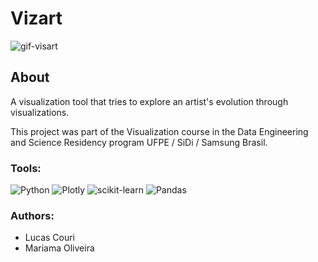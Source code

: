 # Vizart 

![gif-visart](https://github.com/lucascouri2/residencia-vizart/assets/2599977/67bb4870-ca06-497f-a759-92b36774c64c)

## About
A visualization tool that tries to explore an artist's evolution through visualizations.

This project was part of the Visualization course in the Data Engineering and Science Residency program UFPE / SiDi / Samsung Brasil.

### Tools:
![Python](https://img.shields.io/badge/python-3670A0?style=for-the-badge&logo=python&logoColor=ffdd54) ![Plotly](https://img.shields.io/badge/Plotly-%233F4F75.svg?style=for-the-badge&logo=plotly&logoColor=white) ![scikit-learn](https://img.shields.io/badge/scikit--learn-%23F7931E.svg?style=for-the-badge&logo=scikit-learn&logoColor=white) ![Pandas](https://img.shields.io/badge/pandas-%23150458.svg?style=for-the-badge&logo=pandas&logoColor=white)

### Authors: 
- Lucas Couri
- Mariama Oliveira
